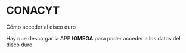 # CONACYT
Cómo acceder al disco duro 

Hay que descargar la APP **IOMEGA** para poder acceder a los datos del disco duro. 







